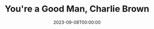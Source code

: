 ---
layout: productions
title: You're a Good Man, Charlie Brown
date: 2023-09-08T00:00:00
opening_date: 1986-12-31
approx_date: year
featured_image:
Theatre: Players by the Sea
cast:
crew:
- Director: Michael Lipp
---